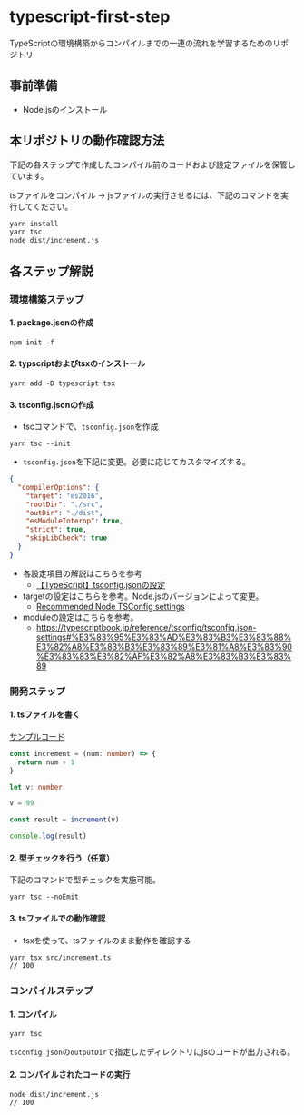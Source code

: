 # typescript-first-step

TypeScriptの環境構築からコンパイルまでの一連の流れを学習するためのリポジトリ

## 事前準備

- Node.jsのインストール
  

## 本リポジトリの動作確認方法

下記の各ステップで作成したコンパイル前のコードおよび設定ファイルを保管しています。

tsファイルをコンパイル -> jsファイルの実行させるには、下記のコマンドを実行してください。

```sh
yarn install
yarn tsc
node dist/increment.js
```


## 各ステップ解説

### 環境構築ステップ

#### 1. package.jsonの作成

```shell
npm init -f
```

#### 2. typscriptおよびtsxのインストール

```shell
yarn add -D typescript tsx
```

#### 3. tsconfig.jsonの作成

- tscコマンドで、`tsconfig.json`を作成
```shell
yarn tsc --init
```

- `tsconfig.json`を下記に変更。必要に応じてカスタマイズする。
  
```json
{
  "compilerOptions": {
    "target": "es2016", 
    "rootDir": "./src",                                 
    "outDir": "./dist",
    "esModuleInterop": true,                             
    "strict": true,
    "skipLibCheck": true        
  }
}
```
- 各設定項目の解説はこちらを参考
  - [【TypeScript】tsconfig.jsonの設定](https://qiita.com/crml1206/items/8fbfbecc0b40968bfc42)
- targetの設定はこちらを参考。Node.jsのバージョンによって変更。
  - [Recommended Node TSConfig settings](https://github.com/microsoft/TypeScript/wiki/Node-Target-Mapping)
- moduleの設定はこちらを参考。
  - https://typescriptbook.jp/reference/tsconfig/tsconfig.json-settings#%E3%83%95%E3%83%AD%E3%83%B3%E3%83%88%E3%82%A8%E3%83%B3%E3%83%89%E3%81%A8%E3%83%90%E3%83%83%E3%82%AF%E3%82%A8%E3%83%B3%E3%83%89


### 開発ステップ

#### 1. tsファイルを書く


[サンプルコード](./src/increment.ts)

```ts
const increment = (num: number) => {
  return num + 1
}

let v: number

v = 99

const result = increment(v)

console.log(result)
```

#### 2. 型チェックを行う（任意）

下記のコマンドで型チェックを実施可能。
```
yarn tsc --noEmit
```

#### 3. tsファイルでの動作確認

- tsxを使って、tsファイルのまま動作を確認する

```sh
yarn tsx src/increment.ts
// 100
```

### コンパイルステップ

#### 1. コンパイル

```
yarn tsc
```

`tsconfig.json`の`outputDir`で指定したディレクトリにjsのコードが出力される。

#### 2. コンパイルされたコードの実行

```sh
node dist/increment.js
// 100
```
